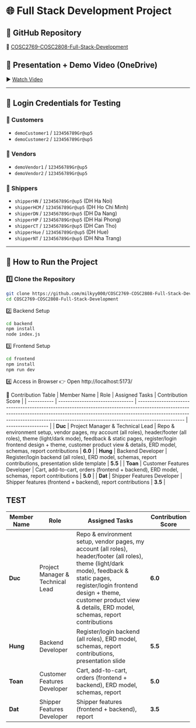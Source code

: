 ﻿# 🌐 Full Stack Development Project  

## 📌 GitHub Repository  
🔗 [COSC2769-COSC2808-Full-Stack-Development](https://github.com/milkyy000/COSC2769-COSC2808-Full-Stack-Development)

## 🎥 Presentation + Demo Video (OneDrive)  
▶️ [Watch Video](https://rmiteduau-my.sharepoint.com/:v:/g/personal/s4070049_rmit_edu_vn/EahcQd5fyaNHmAFlBa4hJNwBqpUtf1OHRRsSKm696YyiDw?e=7bZPVL)

---

## 🔑 Login Credentials for Testing  

### 👤 Customers
- `demoCustomer1` / `123456789Gr@up5`  
- `demoCustomer2` / `123456789Gr@up5`  

### 🏪 Vendors
- `demoVendor1` / `123456789Gr@up5`  
- `demoVendor2` / `123456789Gr@up5`  

### 🚚 Shippers
- `shipperHN` / `123456789Gr@up5` (DH Ha Noi)  
- `shipperHCM` / `123456789Gr@up5` (DH Ho Chi Minh)  
- `shipperDN` / `123456789Gr@up5` (DH Da Nang)  
- `shipperHP` / `123456789Gr@up5` (DH Hai Phong)  
- `shipperCT` / `123456789Gr@up5` (DH Can Tho)  
- `shipperHue` / `123456789Gr@up5` (DH Hue)  
- `shipperNT` / `123456789Gr@up5` (DH Nha Trang)  

---

## 🚀 How to Run the Project  

### 1️⃣ Clone the Repository  
```bash
git clone https://github.com/milkyy000/COSC2769-COSC2808-Full-Stack-Development.git
cd COSC2769-COSC2808-Full-Stack-Development
```

2️⃣ Backend Setup
```bash
cd backend
npm install
node index.js
```

3️⃣ Frontend Setup
```bash
cd frontend
npm install
npm run dev
```

4️⃣ Access in Browser
👉 Open http://localhost:5173/

👥 Contribution Table
| Member Name | Role                             | Assigned Tasks                                                                                                                                                                                                                                                 | Contribution Score |
| ----------- | -------------------------------- | -------------------------------------------------------------------------------------------------------------------------------------------------------------------------------------------------------------------------------------------------------------- | ------------------ |
| **Duc**     | Project Manager & Technical Lead | Repo & environment setup, vendor pages, my account (all roles), header/footer (all roles), theme (light/dark mode), feedback & static pages, register/login frontend design + theme, customer product view & details, ERD model, schemas, report contributions | **6.0**            |
| **Hung**    | Backend Developer                | Register/login backend (all roles), ERD model, schemas, report contributions, presentation slide template                                                                                                                                                      | **5.5**            |
| **Toan**    | Customer Features Developer      | Cart, add-to-cart, orders (frontend + backend), ERD model, schemas, report contributions                                                                                                                                                                       | **5.0**            |
| **Dat**     | Shipper Features Developer       | Shipper features (frontend + backend), report contributions                                                                                                                                                                                                    | **3.5**            |


## TEST
| Member Name | Role                             | Assigned Tasks | Contribution Score |               
|-------------|----------------------------------|----------------|--------------------|
| **Duc**     | Project Manager & Technical Lead |Repo & environment setup, vendor pages, my account (all roles), header/footer (all roles), theme (light/dark mode), feedback & static pages, register/login frontend design + theme, customer product view & details, ERD model, schemas, report contributions | **6.0** |
| **Hung**    | Backend Developer                | Register/login backend (all roles), ERD model, schemas, report contributions, presentation slide | **5.5** |
| **Toan**    | Customer Features Developer      | Cart, add-to-cart, orders (frontend + backend), ERD model, schemas, report | **5.0** |
| **Dat**     | Shipper Features Developer       | Shipper features (frontend + backend), report | **3.5** |


